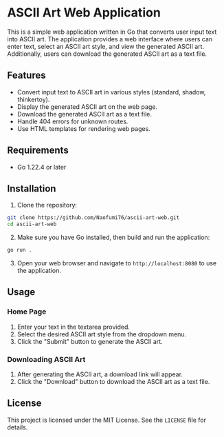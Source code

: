 
# ASCII Art Web Application

This is a simple web application written in Go that converts user input text into ASCII art. The application provides a web interface where users can enter text, select an ASCII art style, and view the generated ASCII art. Additionally, users can download the generated ASCII art as a text file.

## Features

-   Convert input text to ASCII art in various styles (standard, shadow, thinkertoy).
-   Display the generated ASCII art on the web page.
-   Download the generated ASCII art as a text file.
-   Handle 404 errors for unknown routes.
-   Use HTML templates for rendering web pages.

## Requirements

-   Go 1.22.4 or later

## Installation

1.  Clone the repository:
```bash
git clone https://github.com/Naofumi76/ascii-art-web.git
cd ascii-art-web
```
2. Make sure you have Go installed, then build and run the application:
```bash
go run .
```

3. Open your web browser and navigate to `http://localhost:8080` to use the application.

## Usage

### Home Page

1.  Enter your text in the textarea provided.
2.  Select the desired ASCII art style from the dropdown menu.
3.  Click the "Submit" button to generate the ASCII art.

### Downloading ASCII Art

1.  After generating the ASCII art, a download link will appear.
2.  Click the "Download" button to download the ASCII art as a text file.

## License

This project is licensed under the MIT License. See the `LICENSE` file for details.

